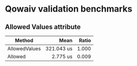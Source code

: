 # Qowaiv validation benchmarks


## Allowed Values attribute

| Method        | Mean       | Ratio |
|-------------- |-----------:|------:|
| AllowedValues | 321.043 us | 1.000 |
| Allowed<T>    |   2.775 us | 0.009 |
